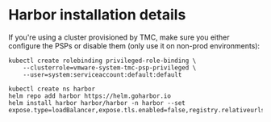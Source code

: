 # Harbor installation details

If you're using a cluster provisioned by TMC, make sure you either configure the PSPs or disable them (only use it on non-prod environments):

```
kubectl create rolebinding privileged-role-binding \
    --clusterrole=vmware-system-tmc-psp-privileged \
    --user=system:serviceaccount:default:default
```

```
kubectl create ns harbor
helm repo add harbor https://helm.goharbor.io
helm install harbor harbor/harbor -n harbor --set expose.type=loadBalancer,expose.tls.enabled=false,registry.relativeurls=true,externalURL=http://harbor.shared.tanzu.build
```
